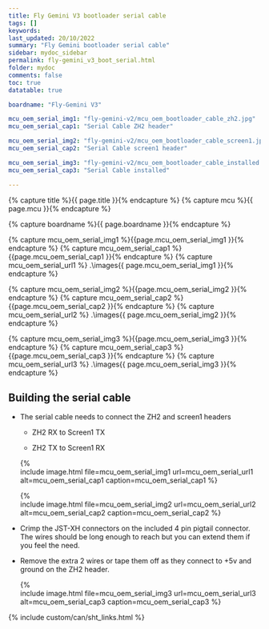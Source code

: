 ```yaml
---
title: Fly Gemini V3 bootloader serial cable
tags: []
keywords: 
last_updated: 20/10/2022
summary: "Fly Gemini bootloader serial cable"
sidebar: mydoc_sidebar
permalink: fly-gemini_v3_boot_serial.html
folder: mydoc
comments: false
toc: true
datatable: true

boardname: "Fly-Gemini V3" 

mcu_oem_serial_img1: "fly-gemini-v2/mcu_oem_bootloader_cable_zh2.jpg"
mcu_oem_serial_cap1: "Serial Cable ZH2 header"

mcu_oem_serial_img2: "fly-gemini-v2/mcu_oem_bootloader_cable_screen1.jpg"
mcu_oem_serial_cap2: "Serial Cable screen1 header"

mcu_oem_serial_img3: "fly-gemini-v2/mcu_oem_bootloader_cable_installed.jpg"
mcu_oem_serial_cap3: "Serial Cable installed"

---
```


{% capture title %}{{ page.title }}{% endcapture %}
{% capture mcu %}{{ page.mcu }}{% endcapture %}

{% capture boardname %}{{ page.boardname }}{% endcapture %}

{% capture mcu_oem_serial_img1 %}{{page.mcu_oem_serial_img1 }}{% endcapture %}
{% capture mcu_oem_serial_cap1 %}{{page.mcu_oem_serial_cap1 }}{% endcapture %}
{% capture mcu_oem_serial_url1 %} .\images\{{ page.mcu_oem_serial_img1 }}{% endcapture %}

{% capture mcu_oem_serial_img2 %}{{page.mcu_oem_serial_img2 }}{% endcapture %}
{% capture mcu_oem_serial_cap2 %}{{page.mcu_oem_serial_cap2 }}{% endcapture %}
{% capture mcu_oem_serial_url2 %} .\images\{{ page.mcu_oem_serial_img2 }}{% endcapture %}

{% capture mcu_oem_serial_img3 %}{{page.mcu_oem_serial_img3 }}{% endcapture %}
{% capture mcu_oem_serial_cap3 %}{{page.mcu_oem_serial_cap3 }}{% endcapture %}
{% capture mcu_oem_serial_url3 %} .\images\{{ page.mcu_oem_serial_img3 }}{% endcapture %}

## Building the serial cable

 - The serial cable needs to connect the ZH2 and screen1 headers

   - ZH2 RX to Screen1 TX

   - ZH2 TX to Screen1 RX  

   {%   
   include image.html 
   file=mcu_oem_serial_img1
   url=mcu_oem_serial_url1
   alt=mcu_oem_serial_cap1
   caption=mcu_oem_serial_cap1
   %} 

   {%   
   include image.html 
   file=mcu_oem_serial_img2
   url=mcu_oem_serial_url2
   alt=mcu_oem_serial_cap2
   caption=mcu_oem_serial_cap2
   %} 

 - Crimp the JST-XH connectors on the included 4 pin pigtail connector. The wires should be long enough to reach but you can extend them if you feel the need. 

 - Remove the extra 2 wires or tape them off as they connect to +5v and ground on the ZH2 header. 

   {%   
   include image.html 
   file=mcu_oem_serial_img3
   url=mcu_oem_serial_url3
   alt=mcu_oem_serial_cap3
   caption=mcu_oem_serial_cap3
   %} 

{% include custom/can/sht_links.html %}